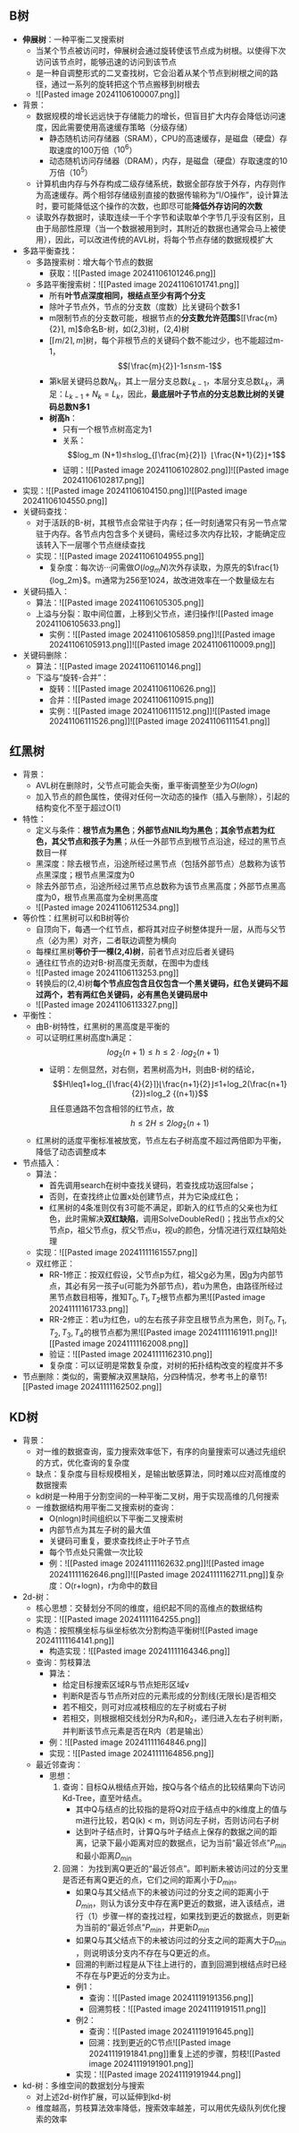 ## B树
- **伸展树**：一种平衡二叉搜索树
	- 当某个节点被访问时，伸展树会通过旋转使该节点成为树根。以使得下次访问该节点时，能够迅速的访问到该节点
	- 是一种自调整形式的二叉查找树，它会沿着从某个节点到树根之间的路径，通过一系列的旋转把这个节点搬移到树根去
	- ![[Pasted image 20241106100007.png]]
- 背景：
	- 数据规模的增长远远快于存储能力的增长，但盲目扩大内存会降低访问速度，因此需要使用高速缓存策略（分级存储）
		- 静态随机访问存储器（SRAM），CPU的高速缓存，是磁盘（硬盘）存取速度的100万倍（$10^6$）
		- 动态随机访问存储器（DRAM），内存，是磁盘（硬盘）存取速度的10万倍（$10^5$）
	- 计算机由内存与外存构成二级存储系统，数据全部存放于外存，内存则作为高速缓存。两个相邻存储级别直接的数据传输称为“I/O操作”，设计算法时，要可能降低这个操作的次数，也即尽可能**降低外存访问的次数**
	- 读取外存数据时，读取连续一千个字节和读取单个字节几乎没有区别，且由于局部性原理（当一个数据被用到时，其附近的数据也通常会马上被使用），因此，可以改进传统的AVL树，将每个节点存储的数据规模扩大
- 多路平衡查找：
	- 多路搜索树：增大每个节点的数据
		- 获取：![[Pasted image 20241106101246.png]]
	- 多路平衡搜索树：![[Pasted image 20241106101741.png]]
		- 所有**叶节点深度相同，根结点至少有两个分支**
		- 除叶子节点外，节点的分支数（度数）比关键码个数多1
		- m限制节点的分支数可能，根据节点的**分支数允许范围**$[⌈\frac{m}{2}⌉, m]$命名B-树，如(2,3)树，(2,4)树
		- $[⌈m/2⌉, m]$树，每个非根节点的关键码个数不能过少，也不能超过m-1，$$⌈\frac{m}{2}⌉-1≤n≤m-1$$
		- 第k层关键码总数$N_k$，其上一层分支总数$L_{k-1}$，本层分支总数$L_k$，满足：$L_{k-1} +N_k = L_k$，因此，**最底层叶子节点的分支总数比树的关键码总数N多1**
		- **树高h**：
			- 只有一个根节点树高定为1
			- 关系：$$log_m (N+1)≤h≤log_{⌈\frac{m}{2}⌉}  ⌊\frac{N+1}{2}⌋+1$$
			- 证明：![[Pasted image 20241106102802.png]]![[Pasted image 20241106102817.png]]
- 实现：![[Pasted image 20241106104150.png]]![[Pasted image 20241106104550.png]]
- 关键码查找：
	- 对于活跃的B-树，其根节点会常驻于内存；任一时刻通常只有另一节点常驻于内存。各节点内包含多个关键码，需经过多次内存比较，才能确定应该转入下一层哪个节点继续查找
	- 实现：![[Pasted image 20241106104955.png]]
		- 复杂度：每次访···问需做$O(log_mN)$次外存读取，为原先的$\frac{1}{log_2m}$。m通常为256至1024，故改进效率在一个数量级左右
- 关键码插入：
	- 算法：![[Pasted image 20241106105305.png]]
	- 上溢与分裂：取中间位置，上移到父节点，递归操作![[Pasted image 20241106105633.png]]
		- 实例：![[Pasted image 20241106105859.png]]![[Pasted image 20241106105913.png]]![[Pasted image 20241106110009.png]]
- 关键码删除：
	- 算法：![[Pasted image 20241106110146.png]]
	- 下溢与“旋转-合并”：
		- 旋转：![[Pasted image 20241106110626.png]]
		- 合并：![[Pasted image 20241106110915.png]]
		- 实例：![[Pasted image 20241106111512.png]]![[Pasted image 20241106111526.png]]![[Pasted image 20241106111541.png]]
## 红黑树
- 背景：
	- AVL树在删除时，父节点可能会失衡，重平衡调整至少为$O(log n)$
	- 加入节点的颜色属性，使得对任何一次动态的操作（插入与删除），引起的结构变化不至于超过O(1)
- 特性：
	- 定义与条件：**根节点为黑色**；**外部节点NIL均为黑色**；**其余节点若为红色，其父节点和孩子为黑**；从任一外部节点到根节点沿途，经过的黑节点数目一样
	- 黑深度：除去根节点，沿途所经过黑节点（包括外部节点）总数称为该节点黑深度；根节点黑深度为0
	- 除去外部节点，沿途所经过黑节点总数称为该节点黑高度；外部节点黑高度为0，根节点黑高度为全树黑高度
	- ![[Pasted image 20241106112534.png]]
- 等价性：红黑树可以和B树等价
	- 自顶向下，每遇一个红节点，都将其对应子树整体提升一层，从而与父节点（必为黑）对齐，二者联边调整为横向
	- 每棵红黑树**等价于一棵(2,4)树**，前者节点对应后者关键码
	- 通往红节点的边对B-树高度无贡献，在图中为虚线
	- ![[Pasted image 20241106113253.png]]
	- 转换后的(2,4)树**每个节点应包含且仅包含一个黑关键码，红色关键码不超过两个，若有两红色关键码，必有黑色关键码居中**
	- ![[Pasted image 20241106113327.png]]
- 平衡性：
	- 由B-树特性，红黑树的黑高度是平衡的
	- 可以证明红黑树高度h满足：$$log_2 (n+1)≤h≤2∙log_2 (n+1)$$
		- 证明：左侧显然，对右侧，若黑树高为H，则由B-树的结论，$$H\leq1+log_{⌈\frac{4}{2}⌉}⌊\frac{n+1}{2}⌋≤1+log_2(\frac{n+1}{2})≤log_2 {(n+1)}$$且任意通路不包含相邻的红节点，故$$h≤2H≤2log_2 {(n+1)}$$
	- 红黑树的适度平衡标准被放宽，节点左右子树高度不超过两倍即为平衡，降低了动态调整成本
- 节点插入：
	- 算法：
		- 首先调用search在树中查找关键码，若查找成功返回false；
		- 否则，在查找终止位置x处创建节点，并为它染成红色；
		- 红黑树的4条准则仅有3可能不满足，即新入的红节点的父亲也为红色，此时需解决**双红缺陷**，调用SolveDoubleRed()；找出节点x的父节点p，祖父节点g，叔父节点u，视u的颜色，分情况进行双红缺陷处理
	- 实现：![[Pasted image 20241111161557.png]]
	- 双红修正：
		- RR-1修正：按双红假设，父节点p为红，祖父g必为黑，因g为内部节点，其必有另一孩子u(可能为外部节点)，若u为黑色，由路径所经过黑节点数目相等，推知$T_0,T_1,T_2$根节点都为黑![[Pasted image 20241111161733.png]]
		- RR-2修正：若u为红色，u的左右孩子非空且根节点为黑色，则$T_0,T_1,T_2,T_3,T_4$的根节点都为黑![[Pasted image 20241111161911.png]]![[Pasted image 20241111162008.png]]
		- 验证：![[Pasted image 20241111162310.png]]
		- 复杂度：可以证明是常数复杂度，对树的拓扑结构改变的程度并不多
- 节点删除：类似的，需要解决双黑缺陷，分四种情况，参考书上的章节![[Pasted image 20241111162502.png]]
## KD树
- 背景：
	- 对一维的数据查询，蛮力搜索效率低下，有序的向量搜索可以通过先组织的方式，优化查询的复杂度
	- 缺点：复杂度与目标规模相关，是输出敏感算法，同时难以应对高维度的数据搜索
	- kd树是一种用于分割空间的一种平衡二叉树，用于实现高维的几何搜索
	- 一维数据结构用平衡二叉搜索树的查询：
		- O(nlogn)时间组织以下平衡二叉搜索树
		- 内部节点为其左子树的最大值
		- 关键码可重复，要求查找终止于叶子节点
		- 每个节点处只需做一次比较
		- 例：![[Pasted image 20241111162632.png]]![[Pasted image 20241111162646.png]]![[Pasted image 20241111162711.png]]复杂度：O(r+logn)，r为命中的数目
- 2d-树：
	- 核心思想：交替划分不同的维度，组织起不同的高维点的数据结构
	- 实现：![[Pasted image 20241111164255.png]]
	- 构造：按照横坐标与纵坐标依次分割构造平衡树![[Pasted image 20241111164141.png]]
		- 构造实现：![[Pasted image 20241111164346.png]]
	- 查询：剪枝算法
		- 算法：
			- 给定目标搜索区域R与节点矩形区域v
			- 判断R是否与节点所对应的元素形成的分割线(无限长)是否相交
			- 若不相交，则可对应减枝相应的左子树或右子树
			- 若相交，则根据相交线划分R为$R_1$和$R_2$，递归进入左右子树判断，并判断该节点元素是否在R内（若是输出）
		- 例：![[Pasted image 20241111164846.png]]
		- 实现：![[Pasted image 20241111164856.png]]
	- 最近邻查询：
		- 思想：
			1. 查询：目标Q从根结点开始，按Q与各个结点的比较结果向下访问Kd-Tree，直至叶结点。
				- 其中Q与结点的比较指的是将Q对应于结点中的k维度上的值与m进行比较，若Q(k) < m，则访问左子树，否则访问右子树
				- 达到叶子结点时，计算Q与叶子结点上保存的数据之间的距离，记录下最小距离对应的数据点，记为当前“最近邻点”$P_{min}$和最小距离$D_{min}$
			2. 回溯： 为找到离Q更近的“最近邻点”。即判断未被访问过的分支里是否还有离Q更近的点，它们之间的距离小于$D_{min}$。
				- 如果Q与其父结点下的未被访问过的分支之间的距离小于$D_{min}$，则认为该分支中存在离P更近的数据，进入该结点，进行（1）步骤一样的查找过程，如果找到更近的数据点，则更新为当前的“最近邻点”$P_{min}$，并更新$D_{min}$
				- 如果Q与其父结点下的未被访问过的分支之间的距离大于$D_{min}$ ，则说明该分支内不存在与Q更近的点。
				- 回溯的判断过程是从下往上进行的，直到回溯到根结点时已经不存在与P更近的分支为止。
				- 例1：
					- 查询：![[Pasted image 20241119191356.png]]
					- 回溯剪枝：![[Pasted image 20241119191511.png]]
				- 例2：
					- 查询：![[Pasted image 20241119191645.png]]
					- 回溯：找到更近的C节点![[Pasted image 20241119191841.png]]重复上述的步骤，剪枝![[Pasted image 20241119191901.png]]
				- 实现：![[Pasted image 20241119191944.png]]
- kd-树：多维空间的数据划分与搜索
	- 对上述2d-树作扩展，可以延伸到kd-树
	- 维度越高，剪枝算法效率降低，搜索效率越差，可以用优先级队列优化搜索的效率